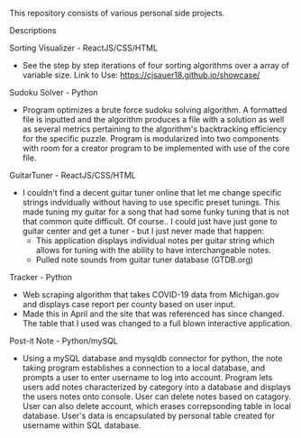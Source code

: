 This repository consists of various personal side projects.

Descriptions

Sorting Visualizer - ReactJS/CSS/HTML
  - See the step by step iterations of four sorting algorithms over a array of variable size. 
  Link to Use:
  https://cjsauer18.github.io/showcase/
 
Sudoku Solver - Python
- Program optimizes a brute force sudoku solving algorithm. A formatted file is inputted and the algorithm produces a file with a solution as
well as several metrics pertaining to the algorithm's backtracking efficiency for the specific puzzle. Program is modularized into two components with room for a creator program to be implemented with use of the core file. 

GuitarTuner - ReactJS/CSS/HTML
- I couldn't find a decent guitar tuner online that let me change specific strings indvidually without having to use specific preset tunings. This made tuning my guitar for a song that had some funky tuning that is not that common quite difficult. Of course.. I could just have just gone to guitar center and get a tuner - but I just never made that happen:
  - This application displays individual notes per guitar string which allows for tuning with the ability to have interchangeable notes.
  - Pulled note sounds from guitar tuner database (GTDB.org)

Tracker - Python
  - Web scraping algorithm that takes COVID-19 data from Michigan.gov and displays case report per county based on user input. 
  - Made this in April and the site that was referenced has since changed. The table that I used was changed to a full blown interactive application.

Post-it Note - Python/mySQL
  - Using a mySQL database and mysqldb connector for python, the note taking program establishes a connection to a local database, and prompts a user to enter username to log into account. Program lets users add notes characterized by category into a database and displays the users notes onto console. User can delete notes based on catagory. User can also delete account, which erases correpsonding table in local database. User's data is encapsulated by personal table created for username within SQL database. 

